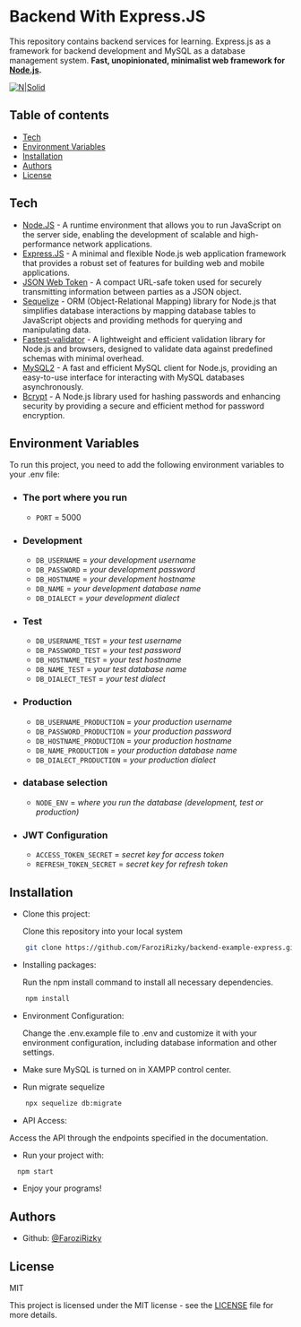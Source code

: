 # Backend With Express.JS
This repository contains backend services for learning. Express.js as a framework for backend development and MySQL as a database management system.
**Fast, unopinionated, minimalist web framework for [Node.js](http://nodejs.org).**

[![N|Solid](https://www.appsyoda.com/blogimages/expressjs-nodejs.png)](https://nodesource.com/products/nsolid)


## Table of contents

* [Tech](#tech)
* [Environment Variables](#Environment-Variables)
* [Installation](#Installation)
* [Authors](#Authors)
* [License](#license)


## Tech

- [Node.JS](https://nodejs.org/en) - A runtime environment that allows you to run JavaScript on the server side, enabling the development of scalable and high-performance network applications.
- [Express.JS](https://expressjs.com/) - A minimal and flexible Node.js web application framework that provides a robust set of features for building web and mobile applications.
- [JSON Web Token](https://jwt.io/) - A compact URL-safe token used for securely transmitting information between parties as a JSON object.
- [Sequelize](https://sequelize.org/) - ORM (Object-Relational Mapping) library for Node.js that simplifies database interactions by mapping database tables to JavaScript objects and providing methods for querying and manipulating data.
- [Fastest-validator](https://www.npmjs.com/package/fastest-validator/) - A lightweight and efficient validation library for Node.js and browsers, designed to validate data against predefined schemas with minimal overhead.
- [MySQL2](https://www.npmjs.com/package/mysql2/) - A fast and efficient MySQL client for Node.js, providing an easy-to-use interface for interacting with MySQL databases asynchronously.
- [Bcrypt](https://www.npmjs.com/package/bcrypt/) - A Node.js library used for hashing passwords and enhancing security by providing a secure and efficient method for password encryption.

## Environment Variables

To run this project, you need to add the following environment variables to your .env file:

- ### The port where you run
  - `PORT` = 5000
 

- ### Development 
  - `DB_USERNAME` = _your development username_
  - `DB_PASSWORD` = _your development password_
  - `DB_HOSTNAME` = _your development hostname_
  - `DB_NAME` = _your development database name_
  - `DB_DIALECT` = _your development dialect_


- ### Test 
  - `DB_USERNAME_TEST` = _your test username_
  - `DB_PASSWORD_TEST` = _your test password_
  - `DB_HOSTNAME_TEST` = _your test hostname_
  - `DB_NAME_TEST` = _your test database name_
  - `DB_DIALECT_TEST` = _your test dialect_


- ### Production 
  - `DB_USERNAME_PRODUCTION` = _your production username_
  - `DB_PASSWORD_PRODUCTION` = _your production password_
  - `DB_HOSTNAME_PRODUCTION` = _your production hostname_
  - `DB_NAME_PRODUCTION` = _your production database name_
  - `DB_DIALECT_PRODUCTION` = _your production dialect_

- ### database selection
  - `NODE_ENV` = _where you run the database (development, test or production)_


- ### JWT Configuration
  - `ACCESS_TOKEN_SECRET` = _secret key for access token_
  - `REFRESH_TOKEN_SECRET` = _secret key for refresh token_
  
## Installation

- Clone this project:

    Clone this repository into your local system

```bash
    git clone https://github.com/FaroziRizky/backend-example-express.git
```

- Installing packages:

    Run the npm install command to install all necessary dependencies.

```bash
    npm install
```

- Environment Configuration:

    Change the .env.example file to .env and customize it with your environment configuration, including database information and other settings.

- Make sure MySQL is turned on in XAMPP control center.

- Run migrate sequelize
```bash
    npx sequelize db:migrate
```

- API Access:

Access the API through the endpoints specified in the documentation.

- Run your project with:

```bash
  npm start
```

- Enjoy your programs!

## Authors

- Github: [@FaroziRizky](https://github.com/FaroziRizky)

## License

MIT

This project is licensed under the MIT license - see the [LICENSE](LICENSE) file for more details.
